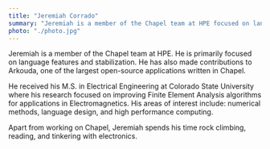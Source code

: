 ```yaml
---
title: "Jeremiah Corrado"
summary: "Jeremiah is a member of the Chapel team at HPE focused on language stabilization."
photo: "./photo.jpg"
---
```


Jeremiah is a member of the Chapel team at HPE. He is primarily focused on language features and stabilization. He has also made contributions to Arkouda, one of the largest open-source applications written in Chapel.

He received his M.S. in Electrical Engineering at Colorado State University where his research focused on improving Finite Element Analysis algorithms for applications in Electromagnetics. His areas of interest include: numerical methods, language design, and high performance computing.

Apart from working on Chapel, Jeremiah spends his time rock climbing, reading, and tinkering with electronics.
